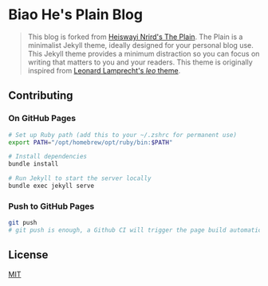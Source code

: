# Biao He's Plain Blog

> This blog is forked from [Heiswayi Nrird's The Plain](https://github.com/heiswayi/the-plain).
> The Plain is a minimalist Jekyll theme, ideally designed for your personal blog use. This Jekyll theme provides a minimum distraction so you can focus on writing that matters to you and your readers. This theme is originally inspired from [Leonard Lamprecht's _leo_ theme](https://github.com/leo/leo.github.io).

## Contributing

### On GitHub Pages

```bash
# Set up Ruby path (add this to your ~/.zshrc for permanent use)
export PATH="/opt/homebrew/opt/ruby/bin:$PATH"

# Install dependencies
bundle install

# Run Jekyll to start the server locally
bundle exec jekyll serve
```

### Push to GitHub Pages

```bash
git push
# git push is enough, a Github CI will trigger the page build automatically
```

## License

[MIT](LICENSE)
